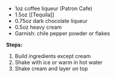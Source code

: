 - 1oz coffee liqueur (Patron Cafe)
- 1.5oz [[Tequila]]
- 0.75oz dark chocolate liqueur
- 0.5oz heavy cream
- Garnish: chile pepper powder or flakes

**Steps:**

1. Build ingredients except cream
2. Shake with ice or warm in hot water
3. Shake cream and layer on top